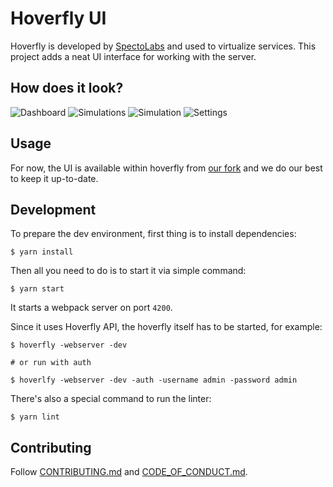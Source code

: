 # Hoverfly UI

Hoverfly is developed by [SpectoLabs](https://specto.io/) and used to virtualize services. This project adds a neat UI
interface for working with the server.

## How does it look?

![Dashboard](images/dashboard.png)
![Simulations](images/simulations.png)
![Simulation](images/simulation.png)
![Settings](images/settings.png)

## Usage

For now, the UI is available within hoverfly from [our fork](https://github.com/MegafonWebLab/hoverfly) and we do our best to keep it up-to-date.

## Development

To prepare the dev environment, first thing is to install dependencies:

```shell
$ yarn install
```

Then all you need to do is to start it via simple command:

```shell
$ yarn start
```

It starts a webpack server on port `4200`.

Since it uses Hoverfly API, the hoverfly itself has to be started, for example:

```shell
$ hoverfly -webserver -dev

# or run with auth

$ hoverlfy -webserver -dev -auth -username admin -password admin
```

There's also a special command to run the linter:

```shell
$ yarn lint
```

## Contributing

Follow [CONTRIBUTING.md](CONTRIBUTING.md) and [CODE_OF_CONDUCT.md](CODE_OF_CONDUCT.md).
